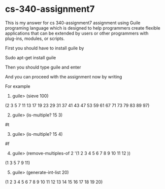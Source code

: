 # cs-340-assignment7
This is my answer for cs 340-assignment7 assignment using Guile programing language which is designed to help programmers
create flexible applications that can be extended by users or other programmers with plug-ins, modules, or scripts.

First you should have to install guile by 

Sudo apt-get install guile

Then you should type guile and enter 

And you can proceed with the assignment now by writing 

For example

1.	guile> (sieve 100)

(2 3 5 7 11 13 17 19 23 29 31 37 41 43 47 53 59 61 67 71 73 79 83 89 97)

2.	guile> (is-multiple? 15 3)

#t

3.	guile> (is-multiple? 15 4)

#f

4.	guile> (remove-multiples-of 2 '(1 2 3 4 5 6 7 8 9 10 11 12 ))

(1 3 5 7 9 11)

5.	guile> (generate-int-list 20)

(1 2 3 4 5 6 7 8 9 10 11 12 13 14 15 16 17 18 19 20)


